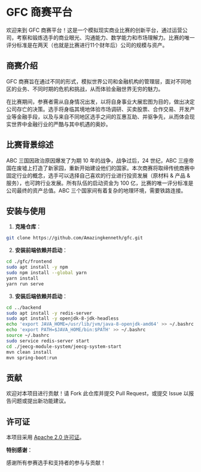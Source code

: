 # GFC 商赛平台

欢迎来到 GFC 商赛平台！这是一个模拟现实商业比赛的创新平台，通过运营公司，考察和锻炼选手的商业眼光、沟通能力、数学能力和市场理解力。比赛的唯一评分标准是在两天（也就是比赛进行11个财年后）公司的规模与资产。

## 商赛介绍

GFC 商赛旨在通过不同的形式，模拟世界公司和金融机构的管理层，面对不同地区的业务、不同时期的危机和挑战，从而体验金融世界无穷的魅力。

在比赛期间，参赛者需从自身情况出发，以将自身事业大展宏图为目的，做出决定公司存亡的决策。选手将身临其境地体验市场调研、买卖股票、合作交易、开发产业等金融手段，以及与来自不同地区选手之间的互惠互助、并驱争先，从而体会现实世界中金融行业的严酷与其中机遇的奥妙。

## 比赛背景综述

ABC 三国因政治原因爆发了为期 10 年的战争，战争过后，24 世纪，ABC 三座帝国在废墟上打造了新家园，重新开始建设他们的国家。本次商赛将取缔传统商赛中固定行业的概念，选手可以选择自己喜欢的行业进行投资发展（原材料 & 产品 & 服务），也可跨行业发展。所有队伍的启动资金为 100 亿，比赛的唯一评分标准是公司最终的资产总值。ABC 三个国家间有着复杂的地理环境，需要铁路连接。

## 安装与使用

1. **克隆仓库**：
```sh
git clone https://github.com/Amazingkenneth/gfc.git
```
2. **安装前端依赖并启动**：
```sh
cd ./gfc/frontend
sudo apt install -y npm
sudo npm install --global yarn
yarn install
yarn run serve
```
3. **安装后端依赖并启动**：
```sh
cd ../backend
sudo apt install -y redis-server
sudo apt install -y openjdk-8-jdk-headless
echo 'export JAVA_HOME=/usr/lib/jvm/java-8-openjdk-amd64' >> ~/.bashrc
echo 'export PATH=$JAVA_HOME/bin:$PATH' >> ~/.bashrc
source ~/.bashrc
sudo service redis-server start
cd ./jeecg-module-system/jeecg-system-start
mvn clean install
mvn spring-boot:run
```

## 贡献

欢迎对本项目进行贡献！请 Fork 此仓库并提交 Pull Request，或提交 Issue 以报告问题或提出新功能建议。

## 许可证

本项目采用 [Apache 2.0 许可证](./LICENSE.txt)。

**特别感谢**：

感谢所有参赛选手和支持者的参与与贡献！